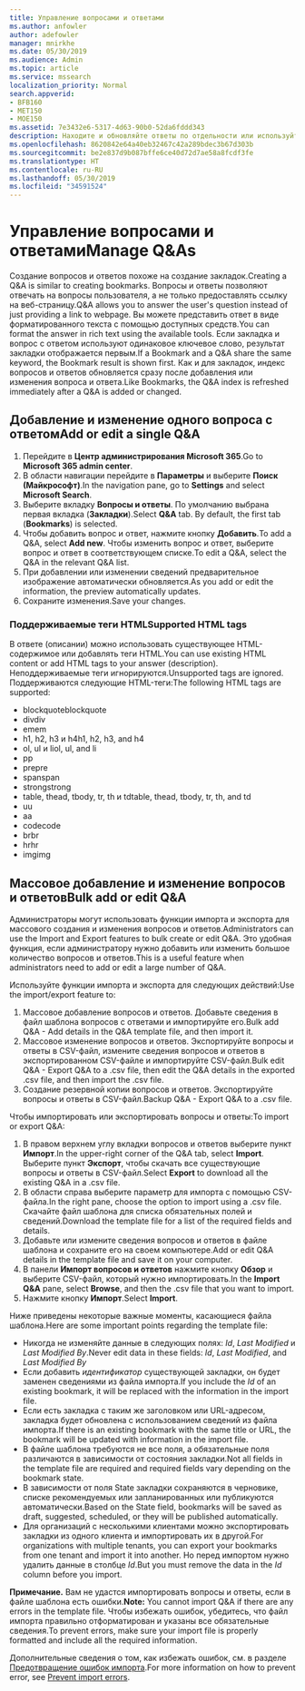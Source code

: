 ```yaml
---
title: Управление вопросами и ответами
ms.author: anfowler
author: adefowler
manager: mnirkhe
ms.date: 05/30/2019
ms.audience: Admin
ms.topic: article
ms.service: mssearch
localization_priority: Normal
search.appverid:
- BFB160
- MET150
- MOE150
ms.assetid: 7e3432e6-5317-4d63-90b0-52da6fddd343
description: Находите и обновляйте ответы по отдельности или используйте имеющиеся инструменты Поиска (Майкрософт), чтобы изменить их все одновременно
ms.openlocfilehash: 8620842e64a40eb32467c42a289bdec3b67d303b
ms.sourcegitcommit: be2e837d9b087bffe6ce40d72d7ae58a8fcdf3fe
ms.translationtype: HT
ms.contentlocale: ru-RU
ms.lasthandoff: 05/30/2019
ms.locfileid: "34591524"
---
```

# <a name="manage-qas"></a><span data-ttu-id="8990d-103">Управление вопросами и ответами</span><span class="sxs-lookup"><span data-stu-id="8990d-103">Manage Q&As</span></span>

<span data-ttu-id="8990d-104">Создание вопросов и ответов похоже на создание закладок.</span><span class="sxs-lookup"><span data-stu-id="8990d-104">Creating a Q&A is similar to creating bookmarks.</span></span> <span data-ttu-id="8990d-105">Вопросы и ответы позволяют отвечать на вопросы пользователя, а не только предоставлять ссылку на веб-страницу.</span><span class="sxs-lookup"><span data-stu-id="8990d-105">Q&A allows you to answer the user's question instead of just providing a link to webpage.</span></span> <span data-ttu-id="8990d-106">Вы можете представить ответ в виде форматированного текста с помощью доступных средств.</span><span class="sxs-lookup"><span data-stu-id="8990d-106">You can format the answer in rich text using the available tools.</span></span> <span data-ttu-id="8990d-107">Если закладка и вопрос с ответом используют одинаковое ключевое слово, результат закладки отображается первым.</span><span class="sxs-lookup"><span data-stu-id="8990d-107">If a Bookmark and a Q&A share the same keyword, the Bookmark result is shown first.</span></span> <span data-ttu-id="8990d-108">Как и для закладок, индекс вопросов и ответов обновляется сразу после добавления или изменения вопроса и ответа.</span><span class="sxs-lookup"><span data-stu-id="8990d-108">Like Bookmarks, the Q&A index is refreshed immediately after a Q&A is added or changed.</span></span> 

## <a name="add-or-edit-a-single-qa"></a><span data-ttu-id="8990d-109">Добавление и изменение одного вопроса с ответом</span><span class="sxs-lookup"><span data-stu-id="8990d-109">Add or edit a single Q&A</span></span>
1. <span data-ttu-id="8990d-110">Перейдите в **Центр администрирования Microsoft 365**.</span><span class="sxs-lookup"><span data-stu-id="8990d-110">Go to **Microsoft 365 admin center**.</span></span>
1. <span data-ttu-id="8990d-111">В области навигации перейдите в **Параметры** и выберите **Поиск (Майкрософт)**.</span><span class="sxs-lookup"><span data-stu-id="8990d-111">In the navigation pane, go to **Settings** and select **Microsoft Search**.</span></span>
1. <span data-ttu-id="8990d-112">Выберите вкладку **Вопросы и ответы**. По умолчанию выбрана первая вкладка (**Закладки**).</span><span class="sxs-lookup"><span data-stu-id="8990d-112">Select **Q&A** tab. By default, the first tab (**Bookmarks**) is selected.</span></span>
1. <span data-ttu-id="8990d-113">Чтобы добавить вопрос и ответ, нажмите кнопку **Добавить**.</span><span class="sxs-lookup"><span data-stu-id="8990d-113">To add a Q&A, select **Add new**.</span></span>
<span data-ttu-id="8990d-114">Чтобы изменить вопрос и ответ, выберите вопрос и ответ в соответствующем списке.</span><span class="sxs-lookup"><span data-stu-id="8990d-114">To edit a Q&A, select the Q&A in the relevant Q&A list.</span></span>
1. <span data-ttu-id="8990d-115">При добавлении или изменении сведений предварительное изображение автоматически обновляется.</span><span class="sxs-lookup"><span data-stu-id="8990d-115">As you add or edit the information, the preview automatically updates.</span></span>
1. <span data-ttu-id="8990d-116">Сохраните изменения.</span><span class="sxs-lookup"><span data-stu-id="8990d-116">Save your changes.</span></span>

### <a name="supported-html-tags"></a><span data-ttu-id="8990d-117">Поддерживаемые теги HTML</span><span class="sxs-lookup"><span data-stu-id="8990d-117">Supported HTML tags</span></span>
<span data-ttu-id="8990d-118">В ответе (описании) можно использовать существующее HTML-содержимое или добавлять теги HTML.</span><span class="sxs-lookup"><span data-stu-id="8990d-118">You can use existing HTML content or add HTML tags to your answer (description).</span></span> <span data-ttu-id="8990d-119">Неподдерживаемые теги игнорируются.</span><span class="sxs-lookup"><span data-stu-id="8990d-119">Unsupported tags are ignored.</span></span>  
<span data-ttu-id="8990d-120">Поддерживаются следующие HTML-теги:</span><span class="sxs-lookup"><span data-stu-id="8990d-120">The following HTML tags are supported:</span></span>
- <span data-ttu-id="8990d-121">blockquote</span><span class="sxs-lookup"><span data-stu-id="8990d-121">blockquote</span></span>
- <span data-ttu-id="8990d-122">div</span><span class="sxs-lookup"><span data-stu-id="8990d-122">div</span></span>
- <span data-ttu-id="8990d-123">em</span><span class="sxs-lookup"><span data-stu-id="8990d-123">em</span></span>
- <span data-ttu-id="8990d-124">h1, h2, h3 и h4</span><span class="sxs-lookup"><span data-stu-id="8990d-124">h1, h2, h3, and h4</span></span>
- <span data-ttu-id="8990d-125">ol, ul и li</span><span class="sxs-lookup"><span data-stu-id="8990d-125">ol, ul, and li</span></span>
- <span data-ttu-id="8990d-126">p</span><span class="sxs-lookup"><span data-stu-id="8990d-126">p</span></span>
- <span data-ttu-id="8990d-127">pre</span><span class="sxs-lookup"><span data-stu-id="8990d-127">pre</span></span>
- <span data-ttu-id="8990d-128">span</span><span class="sxs-lookup"><span data-stu-id="8990d-128">span</span></span>
- <span data-ttu-id="8990d-129">strong</span><span class="sxs-lookup"><span data-stu-id="8990d-129">strong</span></span>
- <span data-ttu-id="8990d-130">table, thead, tbody, tr, th и td</span><span class="sxs-lookup"><span data-stu-id="8990d-130">table, thead, tbody, tr, th, and td</span></span>
- <span data-ttu-id="8990d-131">u</span><span class="sxs-lookup"><span data-stu-id="8990d-131">u</span></span>
- <span data-ttu-id="8990d-132">a</span><span class="sxs-lookup"><span data-stu-id="8990d-132">a</span></span>
- <span data-ttu-id="8990d-133">code</span><span class="sxs-lookup"><span data-stu-id="8990d-133">code</span></span>
- <span data-ttu-id="8990d-134">br</span><span class="sxs-lookup"><span data-stu-id="8990d-134">br</span></span>
- <span data-ttu-id="8990d-135">hr</span><span class="sxs-lookup"><span data-stu-id="8990d-135">hr</span></span>
- <span data-ttu-id="8990d-136">img</span><span class="sxs-lookup"><span data-stu-id="8990d-136">img</span></span>

## <a name="bulk-add-or-edit-qas"></a><span data-ttu-id="8990d-137">Массовое добавление и изменение вопросов и ответов</span><span class="sxs-lookup"><span data-stu-id="8990d-137">Bulk add or edit Q&A</span></span>
<span data-ttu-id="8990d-138">Администраторы могут использовать функции импорта и экспорта для массового создания и изменения вопросов и ответов.</span><span class="sxs-lookup"><span data-stu-id="8990d-138">Administrators can use the Import and Export features to bulk create or edit Q&A.</span></span> <span data-ttu-id="8990d-139">Это удобная функция, если администратору нужно добавить или изменить большое количество вопросов и ответов.</span><span class="sxs-lookup"><span data-stu-id="8990d-139">This is a useful feature when administrators need to add or edit a large number of Q&A.</span></span> 

<span data-ttu-id="8990d-140">Используйте функции импорта и экспорта для следующих действий:</span><span class="sxs-lookup"><span data-stu-id="8990d-140">Use the import/export feature to:</span></span>
1. <span data-ttu-id="8990d-141">Массовое добавление вопросов и ответов. Добавьте сведения в файл шаблона вопросов с ответами и импортируйте его.</span><span class="sxs-lookup"><span data-stu-id="8990d-141">Bulk add Q&A - Add details in the Q&A template file, and then import it.</span></span>
1. <span data-ttu-id="8990d-142">Массовое изменение вопросов и ответов. Экспортируйте вопросы и ответы в CSV-файл, измените сведения вопросов и ответов в экспортированном CSV-файле и импортируйте CSV-файл.</span><span class="sxs-lookup"><span data-stu-id="8990d-142">Bulk edit Q&A - Export Q&A to a .csv file, then edit the Q&A details in the exported .csv file, and then import the .csv file.</span></span>
1. <span data-ttu-id="8990d-143">Создание резервной копии вопросов и ответов. Экспортируйте вопросы и ответы в CSV-файл.</span><span class="sxs-lookup"><span data-stu-id="8990d-143">Backup Q&A - Export Q&A to a .csv file.</span></span>

<span data-ttu-id="8990d-144">Чтобы импортировать или экспортировать вопросы и ответы:</span><span class="sxs-lookup"><span data-stu-id="8990d-144">To import or export Q&A:</span></span>
1. <span data-ttu-id="8990d-145">В правом верхнем углу вкладки вопросов и ответов выберите пункт **Импорт**.</span><span class="sxs-lookup"><span data-stu-id="8990d-145">In the upper-right corner of the Q&A tab, select **Import**.</span></span> <span data-ttu-id="8990d-146">Выберите пункт **Экспорт**, чтобы скачать все существующие вопросы и ответы в CSV-файл.</span><span class="sxs-lookup"><span data-stu-id="8990d-146">Select **Export** to download all the existing Q&A in a .csv file.</span></span>
1. <span data-ttu-id="8990d-147">В области справа выберите параметр для импорта с помощью CSV-файла.</span><span class="sxs-lookup"><span data-stu-id="8990d-147">In the right pane, choose the option to import using a .csv file.</span></span>
<span data-ttu-id="8990d-148">Скачайте файл шаблона для списка обязательных полей и сведений.</span><span class="sxs-lookup"><span data-stu-id="8990d-148">Download the template file for a list of the required fields and details.</span></span> 
1. <span data-ttu-id="8990d-149">Добавьте или измените сведения вопросов и ответов в файле шаблона и сохраните его на своем компьютере.</span><span class="sxs-lookup"><span data-stu-id="8990d-149">Add or edit Q&A details in the template file and save it on your computer.</span></span> 
1. <span data-ttu-id="8990d-150">В панели **Импорт вопросов и ответов** нажмите кнопку **Обзор** и выберите CSV-файл, который нужно импортировать.</span><span class="sxs-lookup"><span data-stu-id="8990d-150">In the **Import Q&A** pane, select **Browse**, and then the .csv file that you want to import.</span></span>
1. <span data-ttu-id="8990d-151">Нажмите кнопку **Импорт**.</span><span class="sxs-lookup"><span data-stu-id="8990d-151">Select **Import**.</span></span>

<span data-ttu-id="8990d-152">Ниже приведены некоторые важные моменты, касающиеся файла шаблона.</span><span class="sxs-lookup"><span data-stu-id="8990d-152">Here are some important points regarding the template file:</span></span>
- <span data-ttu-id="8990d-153">Никогда не изменяйте данные в следующих полях: *Id*, *Last Modified* и *Last Modified By*.</span><span class="sxs-lookup"><span data-stu-id="8990d-153">Never edit data in these fields: *Id*, *Last Modified*, and *Last Modified By*</span></span>
- <span data-ttu-id="8990d-154">Если добавить *идентификатор* существующей закладки, он будет заменен сведениями из файла импорта.</span><span class="sxs-lookup"><span data-stu-id="8990d-154">If you include the *Id* of an existing bookmark, it will be replaced with the information in the import file.</span></span>
- <span data-ttu-id="8990d-155">Если есть закладка с таким же заголовком или URL-адресом, закладка будет обновлена с использованием сведений из файла импорта.</span><span class="sxs-lookup"><span data-stu-id="8990d-155">If there is an existing bookmark with the same title or URL, the bookmark will be updated with information in the import file.</span></span>
- <span data-ttu-id="8990d-156">В файле шаблона требуются не все поля, а обязательные поля различаются в зависимости от состояния закладки.</span><span class="sxs-lookup"><span data-stu-id="8990d-156">Not all fields in the template file are required and required fields vary depending on the bookmark state.</span></span>
- <span data-ttu-id="8990d-157">В зависимости от поля State закладки сохраняются в черновике, списке рекомендуемых или запланированных или публикуются автоматически.</span><span class="sxs-lookup"><span data-stu-id="8990d-157">Based on the State field, bookmarks will be saved as draft, suggested, scheduled, or they will be published automatically.</span></span>
- <span data-ttu-id="8990d-158">Для организаций с несколькими клиентами можно экспортировать закладки из одного клиента и импортировать их в другой.</span><span class="sxs-lookup"><span data-stu-id="8990d-158">For organizations with multiple tenants, you can export your bookmarks from one tenant and import it into another.</span></span> <span data-ttu-id="8990d-159">Но перед импортом нужно удалить данные в столбце *Id*.</span><span class="sxs-lookup"><span data-stu-id="8990d-159">But you must remove the data in the *Id* column before you import.</span></span>

<span data-ttu-id="8990d-160">**Примечание.** Вам не удастся импортировать вопросы и ответы, если в файле шаблона есть ошибки.</span><span class="sxs-lookup"><span data-stu-id="8990d-160">**Note:** You cannot import Q&A if there are any errors in the template file.</span></span> <span data-ttu-id="8990d-161">Чтобы избежать ошибок, убедитесь, что файл импорта правильно отформатирован и указаны все обязательные сведения.</span><span class="sxs-lookup"><span data-stu-id="8990d-161">To prevent errors, make sure your import file is properly formatted and include all the required information.</span></span> 

<span data-ttu-id="8990d-162">Дополнительные сведения о том, как избежать ошибок, см. в разделе [Предотвращение ошибок импорта](manage-bookmarks.md#prevent-import-errors).</span><span class="sxs-lookup"><span data-stu-id="8990d-162">For more information on how to prevent error, see [Prevent import errors](manage-bookmarks.md#prevent-import-errors).</span></span>